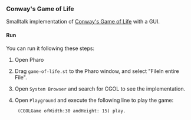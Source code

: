 ### Conway's Game of Life

Smalltalk implementation of [Conway's Game of Life][wiki] with a GUI.

#### Run

You can run it following these steps:

1. Open Pharo
2. Drag `game-of-life.st` to the Pharo window, and select "FileIn entire File".
3. Open `System Browser` and search for CGOL to see the implementation.
4. Open `Playground` and execute the following line to play the game:

        (CGOLGame ofWidth:30 andHeight: 15) play.


[wiki]: https://en.wikipedia.org/wiki/Conway's_Game_of_Life
